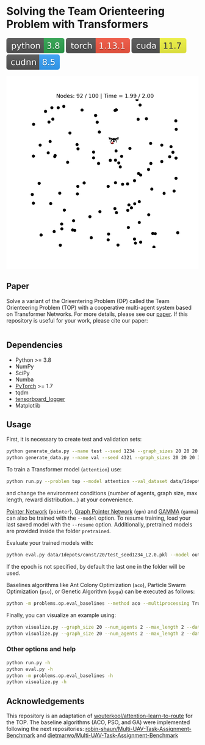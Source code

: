 # Solving the Team Orienteering Problem with Transformers
![](images/python-3.8.svg)
![](images/torch-1.13.1.svg)
![](images/cuda-11.7.svg)
![](images/cudnn-8.5.svg)

![TSP100](images/top.gif)

## Paper
Solve a variant of the Orieentering Problem (OP) called the Team Orienteering Problem (TOP) with a cooperative
multi-agent system based on Transformer Networks. For more details, please see our [paper](). If this repository is
useful for your work, please cite our paper:

```

``` 

## Dependencies

* Python >= 3.8
* NumPy
* SciPy
* Numba
* [PyTorch](http://pytorch.org/) >= 1.7
* tqdm
* [tensorboard_logger](https://github.com/TeamHG-Memex/tensorboard_logger)
* Matplotlib

## Usage

First, it is necessary to create test and validation sets:
```bash
python generate_data.py --name test --seed 1234 --graph_sizes 20 20 20 35 35 35 50 50 50 75 75 75 100 100 100 --max_length 1.5 2 2.5 1.5 2 2.5 1.5 2 2.5 1.5 2 2.5 1.5 2 2.5
python generate_data.py --name val --seed 4321 --graph_sizes 20 20 20 35 35 35 50 50 50 75 75 75 100 100 100 --max_length 1.5 2 2.5 1.5 2 2.5 1.5 2 2.5 1.5 2 2.5 1.5 2 2.5
```

To train a Transformer model (`attention`) use:
```bash
python run.py --problem top --model attention --val_dataset data/1depots/const/20/val_seed4321_L2.0.pkl --graph_size 20 --data_distribution const --num_agents 2 --max_length 2.0 --baseline rollout
```

and change the environment conditions (number of agents, graph size, max length, reward distribution...)
at your convenience.

[Pointer Network](https://arxiv.org/abs/1506.03134) (`pointer`),
[Graph Pointer Network](https://arxiv.org/abs/1911.04936) (`gpn`) and
[GAMMA](https://doi.org/10.1109/TNNLS.2022.3159671)
(`gamma`) can also be trained with the `--model` option. To resume training, load your last saved model with the
`--resume` option. Additionally, pretrained models are provided inside the folder `pretrained`.

Evaluate your trained models with:
```bash
python eval.py data/1depots/const/20/test_seed1234_L2.0.pkl --model outputs/top_const20/attention_... --num_agents 2
```
If the epoch is not specified, by default the last one in the folder will be used.

Baselines algorithms like Ant Colony Optimization (`aco`), Particle Swarm Optimization (`pso`), or Genetic Algorithm
(`opga`) can be executed as follows:
```bash
python -m problems.op.eval_baselines --method aco --multiprocessing True --datasets data/1depots/const/20/test_seed1234_L2.pkl
```

Finally, you can visualize an example using:
```bash
python visualize.py --graph_size 20 --num_agents 2 --max_length 2 --data_distribution const --model outputs/top_const20/attention_...
python visualize.py --graph_size 20 --num_agents 2 --max_length 2 --data_distribution const --model aco
```

### Other options and help
```bash
python run.py -h
python eval.py -h
python -m problems.op.eval_baselines -h
python visualize.py -h
```

## Acknowledgements
This repository is an adaptation of
[wouterkool/attention-learn-to-route](https://github.com/wouterkool/attention-learn-to-route) for the TOP. The baseline
algorithms (ACO, PSO, and GA) were implemented following the next repositories:
[robin-shaun/Multi-UAV-Task-Assignment-Benchmark](https://github.com/robin-shaun/Multi-UAV-Task-Assignment-Benchmark)
and [dietmarwo/Multi-UAV-Task-Assignment-Benchmark](https://github.com/dietmarwo/Multi-UAV-Task-Assignment-Benchmark)
